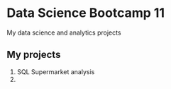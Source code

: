 # Data Science Bootcamp 11
My data science and analytics projects

## My projects

1. SQL Supermarket analysis
2. 
